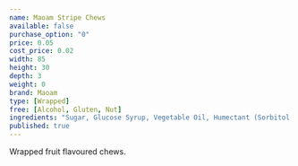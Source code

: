 ```yaml
---
name: Maoam Stripe Chews
available: false
purchase_option: "0"
price: 0.05
cost_price: 0.02
width: 85
height: 30
depth: 3
weight: 0
brand: Maoam
type: [Wrapped]
free: [Alcohol, Gluten, Nut]
ingredients: "Sugar, Glucose Syrup, Vegetable Oil, Humectant (Sorbitol Syrup), Gelatine, Citric Acid, Flavouring."
published: true
---
```

Wrapped fruit flavoured chews.